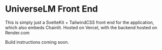 # UniverseLM Front End

This is simply just a SvelteKit + TailwindCSS front end for the application, which also embeds Chainlit.
Hosted on Vercel, with the backend hosted on Render.com

Build instructions coming soon.